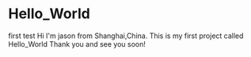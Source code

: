 # Hello_World
first test
Hi I'm jason from Shanghai,China.
This is my first project called Hello_World
Thank you and see you soon!
